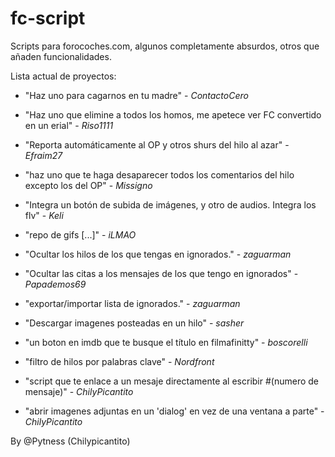 # fc-script

Scripts para forocoches.com, algunos completamente absurdos, otros que añaden funcionalidades.


Lista actual de proyectos:

- "Haz uno para cagarnos en tu madre" - *ContactoCero*

- "Haz uno que elimine a todos los homos, me apetece ver FC convertido en un erial" - *Riso1111*

- "Reporta automáticamente al OP y otros shurs del hilo al azar" - *Efraim27*

- "haz uno que te haga desaparecer todos los comentarios del hilo excepto los del OP" - *Missigno*

- "Integra un botón de subida de imágenes, y otro de audios. Integra los flv" - *Keli*

- "repo de gifs [...]" - *iLMAO*

- "Ocultar los hilos de los que tengas en ignorados." - *zaguarman*

- "Ocultar las citas a los mensajes de los que tengo en ignorados" - *Papademos69*

- "exportar/importar lista de ignorados." - *zaguarman*

- "Descargar imagenes posteadas en un hilo" - *sasher*

- "un boton en imdb que te busque el título en filmafinitty" - *boscorelli*

- "filtro de hilos por palabras clave" - *Nordfront*

- "script que te enlace a un mesaje directamente al escribir #(numero de mensaje)" - *ChilyPicantito*

- "abrir imagenes adjuntas en un 'dialog' en vez de una ventana a parte" - *ChilyPicantito*


By @Pytness (Chilypicantito)
